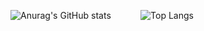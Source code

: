 ![Anurag's GitHub stats](https://github-readme-stats.vercel.app/api?username=wnstjd6&show_icons=true&theme=radical) &nbsp;&nbsp;&nbsp;&nbsp;&nbsp;&nbsp;&nbsp;&nbsp;&nbsp;&nbsp; ![Top Langs](https://github-readme-stats.vercel.app/api/top-langs/?username=wnstjd6)
